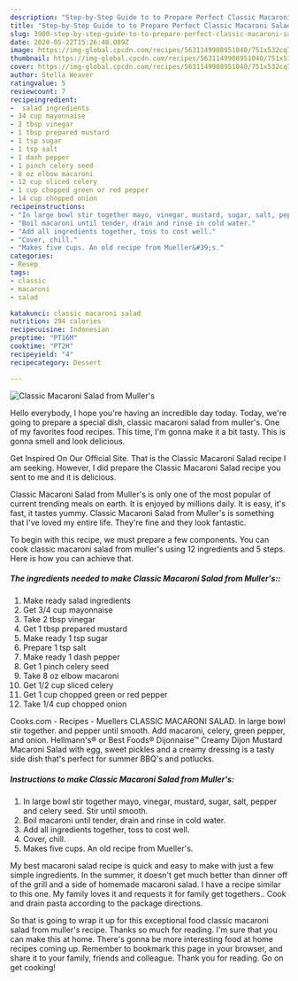 ```yaml
---
description: "Step-by-Step Guide to to Prepare Perfect Classic Macaroni Salad from Muller&amp;#39;s"
title: "Step-by-Step Guide to to Prepare Perfect Classic Macaroni Salad from Muller&amp;#39;s"
slug: 3900-step-by-step-guide-to-to-prepare-perfect-classic-macaroni-salad-from-muller-and-39-s
date: 2020-05-22T15:26:48.089Z
image: https://img-global.cpcdn.com/recipes/5631149908951040/751x532cq70/classic-macaroni-salad-from-mullers-recipe-main-photo.jpg
thumbnail: https://img-global.cpcdn.com/recipes/5631149908951040/751x532cq70/classic-macaroni-salad-from-mullers-recipe-main-photo.jpg
cover: https://img-global.cpcdn.com/recipes/5631149908951040/751x532cq70/classic-macaroni-salad-from-mullers-recipe-main-photo.jpg
author: Stella Weaver
ratingvalue: 5
reviewcount: 7
recipeingredient:
-  salad ingredients
- 34 cup mayonnaise
- 2 tbsp vinegar
- 1 tbsp prepared mustard
- 1 tsp sugar
- 1 tsp salt
- 1 dash pepper
- 1 pinch celery seed
- 8 oz elbow macaroni
- 12 cup sliced celery
- 1 cup chopped green or red pepper
- 14 cup chopped onion
recipeinstructions:
- "In large bowl stir together mayo, vinegar, mustard, sugar, salt, pepper and celery seed. Stir until smooth."
- "Boil macaroni until tender, drain and rinse in cold water."
- "Add all ingredients together, toss to cost well."
- "Cover, chill."
- "Makes five cups. An old recipe from Mueller&#39;s."
categories:
- Resep
tags:
- classic
- macaroni
- salad

katakunci: classic macaroni salad
nutrition: 294 calories
recipecuisine: Indonesian
preptime: "PT16M"
cooktime: "PT2H"
recipeyield: "4"
recipecategory: Dessert

---
```



![Classic Macaroni Salad from Muller&#39;s](https://img-global.cpcdn.com/recipes/5631149908951040/751x532cq70/classic-macaroni-salad-from-mullers-recipe-main-photo.jpg)

Hello everybody, I hope you're having an incredible day today. Today, we're going to prepare a special dish, classic macaroni salad from muller&#39;s. One of my favorites food recipes. This time, I'm gonna make it a bit tasty. This is gonna smell and look delicious.

Get Inspired On Our Official Site. That is the Classic Macaroni Salad recipe I am seeking. However, I did prepare the Classic Macaroni Salad recipe you sent to me and it is delicious.

Classic Macaroni Salad from Muller&#39;s is only one of the most popular of current trending meals on earth. It is enjoyed by millions daily. It is easy, it's fast, it tastes yummy. Classic Macaroni Salad from Muller&#39;s is something that I've loved my entire life. They're fine and they look fantastic.


To begin with this recipe, we must prepare a few components. You can cook classic macaroni salad from muller&#39;s using 12 ingredients and 5 steps. Here is how you can achieve that.

##### The ingredients needed to make Classic Macaroni Salad from Muller&#39;s::

1. Make ready  salad ingredients
1. Get 3/4 cup mayonnaise
1. Take 2 tbsp vinegar
1. Get 1 tbsp prepared mustard
1. Make ready 1 tsp sugar
1. Prepare 1 tsp salt
1. Make ready 1 dash pepper
1. Get 1 pinch celery seed
1. Take 8 oz elbow macaroni
1. Get 1/2 cup sliced celery
1. Get 1 cup chopped green or red pepper
1. Take 1/4 cup chopped onion


Cooks.com - Recipes - Muellers CLASSIC MACARONI SALAD. In large bowl stir together. and pepper until smooth. Add macaroni, celery, green pepper, and onion. Hellmann&#39;s® or Best Foods® Dijonnaise™ Creamy Dijon Mustard Macaroni Salad with egg, sweet pickles and a creamy dressing is a tasty side dish that&#39;s perfect for summer BBQ&#39;s and potlucks. 

##### Instructions to make Classic Macaroni Salad from Muller&#39;s:

1. In large bowl stir together mayo, vinegar, mustard, sugar, salt, pepper and celery seed. Stir until smooth.
1. Boil macaroni until tender, drain and rinse in cold water.
1. Add all ingredients together, toss to cost well.
1. Cover, chill.
1. Makes five cups. An old recipe from Mueller&#39;s.


My best macaroni salad recipe is quick and easy to make with just a few simple ingredients. In the summer, it doesn&#39;t get much better than dinner off of the grill and a side of homemade macaroni salad. I have a recipe similar to this one. My family loves it and requests it for family get togethers.. Cook and drain pasta according to the package directions. 

So that is going to wrap it up for this exceptional food classic macaroni salad from muller&#39;s recipe. Thanks so much for reading. I'm sure that you can make this at home. There's gonna be more interesting food at home recipes coming up. Remember to bookmark this page in your browser, and share it to your family, friends and colleague. Thank you for reading. Go on get cooking!

